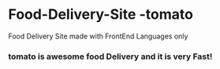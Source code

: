 # Food-Delivery-Site -tomato
Food Delivery Site made with FrontEnd Languages only


### tomato is awesome food Delivery and it is very Fast!
